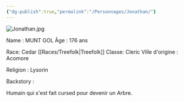 ```yaml
---
{"dg-publish":true,"permalink":"/Personnages/Jonathan/"}
---
```


![Jonathan.jpg](/img/user/EXTRA/00_IMAGES/Jonathan.jpg)

Name : MUNT GOL 
Âge : 176 ans

Race: Cedar [[Races/Treefolk\|Treefolk]]
Classe: Cleric 
Ville d'origine : Acomore

Religion : Lysorin

Backstory : 

Humain qui s'est fait cursed pour devenir un Arbre.